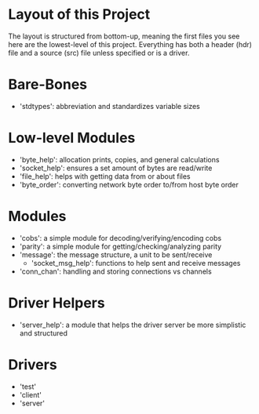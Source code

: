 # Layout of this Project

The layout is structured from bottom-up, meaning the first files you see here are the lowest-level of
this project. Everything has both a header (hdr) file and a source (src) file unless specified or is a driver.

# Bare-Bones
* 'stdtypes': abbreviation and standardizes variable sizes

# Low-level Modules
* 'byte_help': allocation prints, copies, and general calculations
* 'socket_help': ensures a set amount of bytes are read/write
* 'file_help': helps with getting data from or about files
* 'byte_order': converting network byte order to/from host byte order

# Modules
* 'cobs': a simple module for decoding/verifying/encoding cobs
* 'parity': a simple module for getting/checking/analyzing parity
* 'message': the message structure, a unit to be sent/receive
    - 'socket_msg_help': functions to help sent and receive messages
* 'conn_chan': handling and storing connections vs channels

# Driver Helpers
* 'server_help': a module that helps the driver server be more simplistic and structured

# Drivers
* 'test'
* 'client'
* 'server'


